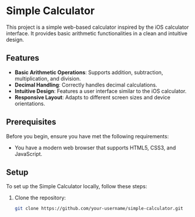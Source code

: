 # Simple Calculator

This project is a simple web-based calculator inspired by the iOS calculator interface. It provides basic arithmetic functionalities in a clean and intuitive design.

## Features

- **Basic Arithmetic Operations**: Supports addition, subtraction, multiplication, and division.
- **Decimal Handling**: Correctly handles decimal calculations.
- **Intuitive Design**: Features a user interface similar to the iOS calculator.
- **Responsive Layout**: Adapts to different screen sizes and device orientations.

## Prerequisites

Before you begin, ensure you have met the following requirements:
- You have a modern web browser that supports HTML5, CSS3, and JavaScript.

## Setup

To set up the Simple Calculator locally, follow these steps:

1. Clone the repository:
   ```bash
   git clone https://github.com/your-username/simple-calculator.git
